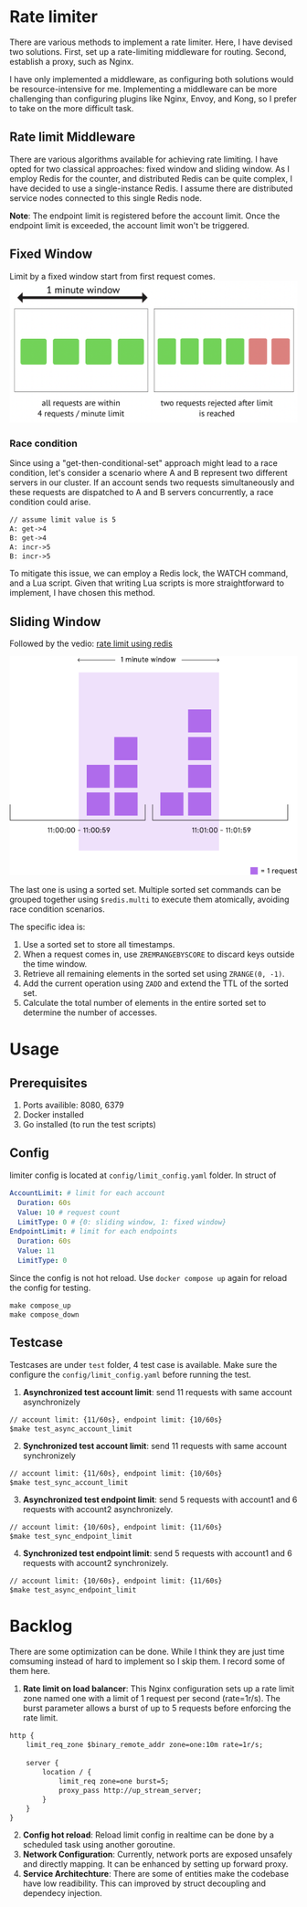 # Rate limiter
There are various methods to implement a rate limiter. Here, I have devised two solutions. First, set up a rate-limiting middleware for routing. Second, establish a proxy, such as Nginx.

I have only implemented a middleware, as configuring both solutions would be resource-intensive for me. Implementing a middleware can be more challenging than configuring plugins like Nginx, Envoy, and Kong, so I prefer to take on the more difficult task.

## Rate limit Middleware

There are various algorithms available for achieving rate limiting. I have opted for two classical approaches: fixed window and sliding window. As I employ Redis for the counter, and distributed Redis can be quite complex, I have decided to use a single-instance Redis. I assume there are distributed service nodes connected to this single Redis node.


**Note**: The endpoint limit is registered before the account limit. Once the endpoint limit is exceeded, the account limit won't be triggered.
## Fixed Window
Limit by a fixed window start from first request comes.
![image](asset/fixed_window.png)


### Race condition
Since using a "get-then-conditional-set" approach might lead to a race condition, let's consider a scenario where A and B represent two different servers in our cluster. If an account sends two requests simultaneously and these requests are dispatched to A and B servers concurrently, a race condition could arise.
```
// assume limit value is 5
A: get->4
B: get->4
A: incr->5
B: incr->5
```


To mitigate this issue, we can employ a Redis lock, the WATCH command, and a Lua script. Given that writing Lua scripts is more straightforward to implement, I have chosen this method.

## Sliding Window
Followed by the vedio: [rate limit using redis](https://www.youtube.com/watch?v=CRGPbCbRTHA)

![image](asset/sliding_window.png)

The last one is using a sorted set. Multiple sorted set commands can be grouped together using `$redis.multi` to execute them atomically, avoiding race condition scenarios.

The specific idea is:

1. Use a sorted set to store all timestamps.
1. When a request comes in, use `ZREMRANGEBYSCORE` to discard keys outside the time window.
1. Retrieve all remaining elements in the sorted set using `ZRANGE(0, -1)`.
1. Add the current operation using `ZADD` and extend the TTL of the sorted set.
1. Calculate the total number of elements in the entire sorted set to determine the number of accesses.


# Usage

## Prerequisites
1. Ports availible: 8080, 6379
2. Docker installed
3. Go installed (to run the test scripts)

## Config
limiter config is located at `config/limit_config.yaml` folder. In struct of
```yaml
AccountLimit: # limit for each account
  Duration: 60s
  Value: 10 # request count
  LimitType: 0 # {0: sliding window, 1: fixed window}
EndpointLimit: # limit for each endpoints
  Duration: 60s
  Value: 11
  LimitType: 0

```
Since the config is not hot reload. Use `docker compose up` again for reload the config for testing.

```shell
make compose_up
make compose_down
```
## Testcase
Testcases are under `test` folder, 4 test case is available.
Make sure the configure the `config/limit_config.yaml` before running the test.



1. **Asynchronized test account limit**: send 11 requests with same account asynchronizely
```
// account limit: {11/60s}, endpoint limit: {10/60s}
$make test_async_account_limit
```
2. **Synchronized test account limit**: send 11 requests with same account synchronizely
```
// account limit: {11/60s}, endpoint limit: {10/60s}
$make test_sync_account_limit
```
3. **Asynchronized test endpoint limit**: send 5 requests with account1 and 6 requests with account2 asynchronizely.
```
// account limit: {10/60s}, endpoint limit: {11/60s}
$make test_sync_endpoint_limit
```
4. **Synchronized test endpoint limit**: send 5 requests with account1 and 6 requests with account2 synchronizely.
```
// account limit: {10/60s}, endpoint limit: {11/60s}
$make test_async_endpoint_limit
```

# Backlog

There are some optimization can be done. While I think they are just time comsuming instead of hard to implement so I skip them. I record some of them here.

1. **Rate limit on load balancer**: This Nginx configuration sets up a rate limit zone named one with a limit of 1 request per second (rate=1r/s). The burst parameter allows a burst of up to 5 requests before enforcing the rate limit.


```nginx
http {
    limit_req_zone $binary_remote_addr zone=one:10m rate=1r/s;

    server {
        location / {
            limit_req zone=one burst=5;
            proxy_pass http://up_stream_server;
        }
    }
}
```


2. **Config hot reload**: Reload limit config in realtime can be done by a scheduled task using another goroutine.
3. **Network Configuration**: Currently, network ports are exposed unsafely and directly mapping. It can be enhanced by setting up forward proxy.
4. **Service Architechture**: There are some of entities make the codebase have low readibility. This can improved by struct decoupling and dependecy injection.



